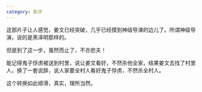```yaml
---
category: 影评
---
```


这部片子让人感觉，姜文已经突破，几乎已经摸到神级导演的边儿了。所谓神级导演，说的是黑泽明那样的。

但是到了这一步，戛然而止了，不亦悲夫！

能记得鬼子俘虏被送到村里，说让姜文看好，不然杀他全家，结果姜文去找了村里人，换了一套说辞，说人家要全村人看好鬼子俘虏，不然杀全村人。

这个转换如此顺滑，真实，理所当然。
